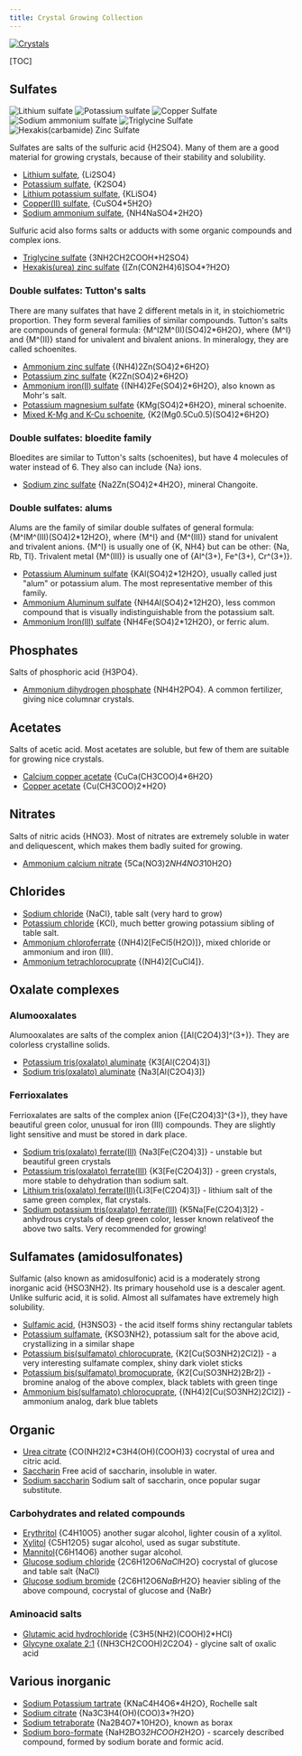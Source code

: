 ```yaml
---
title: Crystal Growing Collection
---
```

[![Crystals](@root/crystals/images/glucose-sodium-chloride/glucose-nacl-5.jpg?original=no "Glucose NaCl cocrystal")](@root/crystals/glucose-sodium-chloride//)

[TOC]

## Sulfates
![Lithium sulfate](@root/crystals/images/lithium-sulfate/dsc04311.jpg?w=64&original=no)
![Potassium sulfate](@root/crystals/images/potassium-sulfate/k2so4-2.jpg?w=64&original=no)
![Copper Sulfate](@root/crystals/images/copper-sulfate/white.jpg?w=64&original=no)
![Sodium ammonium sulfate](@root/crystals/images/sodium-ammonium-sulfate/dsc03717.jpg?w=64&original=no)
![Triglycine Sulfate](@root/crystals/images/triglycine-sulfate/all-green-bg-1.jpg?w=64&original=no)
![Hexakis(carbamide) Zinc Sulfate](@root/crystals/images/urea-zinc-sulfate/dsc01599.jpg?w=64&original=no)

Sulfates are salts of the sulfuric acid {H2SO4}. Many of them are a good material for growing crystals, because of their stability and solubility.

* [Lithium sulfate](@root/crystals/lithium-sulfate//), {Li2SO4}
* [Potassium sulfate](@root/crystals/potassium-sulfate//), {K2SO4}
* [Lithium potassium sulfate](@root/crystals/lithium-potassium-sulfate//), {KLiSO4}
* [Copper(II) sulfate](@root/crystals/copper-sulfate//), {CuSO4*5H2O}
* [Sodium ammonium sulfate](@root/crystals/sodium-ammonium-sulfate//), {NH4NaSO4*2H2O}

Sulfuric acid also forms salts or adducts with some organic compounds and complex ions.

* [Triglycine sulfate](@root/crystals/triglycine-sulfate//) {3NH2CH2COOH*H2SO4}
* [Hexakis(urea) zinc sulfate](@root/crystals/urea-zinc-sulfate//) {[Zn(CON2H4)6]SO4*?H2O}

### Double sulfates: Tutton's salts
There are many sulfates that have 2 different metals in it, in stoichiometric proportion. They form several families of similar compounds. Tutton's salts are compounds of general formula: {M^I2M^(II)(SO4)2*6H2O}, where {M^I} and {M^(II)} stand for univalent and bivalent anions. In mineralogy, they are called schoenites.


* [Ammonium zinc sulfate](@root/crystals/ammonium-zinc-sulfate//) {(NH4)2Zn(SO4)2*6H2O}
* [Potassium zinc sulfate](@root/crystals/potassium-zinc-sulfate//) {K2Zn(SO4)2*6H2O}
* [Ammonium iron(II) sulfate](@root/crystals/mohr-salt//) {(NH4)2Fe(SO4)2*6H2O}, also known as Mohr's salt.
* [Potassium magnesium sulfate](@root/crystals/potassium-magnesium-sulfate//) {KMg(SO4)2*6H2O}, mineral schoenite.
* [Mixed K-Mg and K-Cu schoenite](@root/crystals/magnesium-copper-potassium-sulfate//), {K2(Mg0.5Cu0.5)(SO4)2*6H2O}

### Double sulfates: bloedite family
Bloedites are similar to Tutton's salts (schoenites), but have 4 molecules of water instead of 6. They also can include {Na} ions.

* [Sodium zinc sulfate](@root/crystals/zinc-sodium-sulfate//) {Na2Zn(SO4)2*4H2O}, mineral Changoite.

### Double sulfates: alums
Alums are the family of similar double sulfates of general formula: {M^IM^(III)(SO4)2*12H2O}, where {M^I} and {M^(III)} stand for univalent and trivalent anions. {M^I} is usually one of {K, NH4} but can be other: {Na, Rb, Tl}. Trivalent metal {M^(III)} is usually one of {Al^(3+), Fe^(3+), Cr^(3+)}.

* [Potassium Aluminum sulfate](@root/crystals/potassium-alum//) {KAl(SO4)2*12H2O}, usually called just "alum" or potassium alum. The most representative member of this family.
* [Ammonium Aluminum sulfate](@root/crystals/ammonium-alum//) {NH4Al(SO4)2*12H2O}, less common compound that is visually indistinguishable from the potassium salt.
* [Ammonium Iron(III) sulfate](@root/crystals/ferric-alum//) {NH4Fe(SO4)2*12H2O}, or ferric alum.


## Phosphates
Salts of phosphoric acid {H3PO4}.

* [Ammonium dihydrogen phosphate](@root/crystals/ammonium-dihydrogen-phosphate//) {NH4H2PO4}. A common fertilizer, giving nice columnar crystals.

## Acetates
Salts of acetic acid. Most acetates are soluble, but few of them are suitable for growing nice crystals.

* [Calcium copper acetate](@root/crystals/calcium-copper-acetate//) {CuCa(CH3COO)4*6H2O}
* [Copper acetate](@root/crystals/copper-acetate//) {Cu(CH3COO)2*H2O}

## Nitrates
Salts of nitric acids {HNO3}. Most of nitrates are extremely soluble in water and deliquescent, which makes them badly suited for growing.

* [Ammonium calcium nitrate](@root/crystals/ammonium-calcium-nitrate//) {5Ca(NO3)2*NH4NO3*10H2O}

## Chlorides
* [Sodium chloride](@root/crystals/sodium-chloride//) {NaCl}, table salt (very hard to grow)
* [Potassium chloride](@root/crystals/potassium-chloride//) {KCl}, much better growing potassium sibling of table salt.
* [Ammonium chloroferrate](@root/crystals/ammonium-chloroferrate//) {(NH4)2[FeCl5(H2O)]}, mixed chloride or ammonium and iron (III).
* [Ammonium tetrachlorocuprate](@root/crystals/ammonium-tetrachlorocuprate//) {(NH4)2[CuCl4]}.

## Oxalate complexes
### Alumooxalates
Alumooxalates are salts of the complex anion {[Al(C2O4)3]^(3+)}. They are colorless crystalline solids.

* [Potassium tris(oxalato) aluminate](@root/crystals/potassium-trioxalato-aluminate//) {K3[Al(C2O4)3]}
* [Sodium tris(oxalato) aluminate](@root/crystals/sodium-trioxalato-aluminate//) {Na3[Al(C2O4)3]}
### Ferrioxalates

Ferrioxalates are salts of the complex anion {[Fe(C2O4)3]^(3+)}, they have beautiful green color, unusual for iron (III) compounds. They are slightly light sensitive and must be stored in dark place.

* [Sodium tris(oxalato) ferrate(III)](@root/crystals/sodium-trioxalatoferrate//) {Na3[Fe(C2O4)3]} - unstable but beautiful green crystals
* [Potassium tris(oxalato) ferrate(III)](@root/crystals/potassium-trioxalato-ferrate//) {K3[Fe(C2O4)3]} - green crystals, more stable to dehydration than sodium salt.
* [Lithium tris(oxalato) ferrate(III)](@root/crystals/lithium-ferrioxalate//){Li3[Fe(C2O4)3]} - lithium salt of the same green complex, flat crystals.
* [Sodium potassium tris(oxalato) ferrate(III)](@root/crystals/sodium-potassium-trioxalatoferrate//) {K5Na[Fe(C2O4)3]2} - anhydrous crystals of deep green color, lesser known relativeof the above two salts. Very recommended for growing!

## Sulfamates (amidosulfonates)
Sulfamic (also known as amidosulfonic) acid is a moderately strong inorganic acid {HSO3NH2}. Its primary household use is a descaler agent. Unlike sulfuric acid, it is solid. Almost all sulfamates have extremely high solubility.

* [Sulfamic acid](@root/crystals/sulfamic-acid//), {H3NSO3} - the acid itself forms shiny rectangular tablets
* [Potassium sulfamate](@root/crystals/potassium-sulfamate//), {KSO3NH2}, potassium salt for the above acid, crystallizing in a similar shape
* [Potassium bis(sulfamato) chlorocuprate](@root/crystals/potassium-sulfamato-chloro-cuprate//), {K2[Cu(SO3NH2)2Cl2]} - a very interesting sulfamate complex, shiny dark violet sticks
* [Potassium bis(sulfamato) bromocuprate](@root/crystals/potassium-sulfamato-bromo-cuprate//), {K2[Cu(SO3NH2)2Br2]} - bromine analog of the above complex, black tablets with green tinge
* [Ammonium bis(sulfamato) chlorocuprate](@root/crystals/ammonium-sulfamato-chlorocuprate//), {(NH4)2[Cu(SO3NH2)2Cl2]} - ammonium analog, dark blue tablets


## Organic
* [Urea citrate](@root/crystals/urea-citrate//) {CO(NH2)2*C3H4(OH)(COOH)3} cocrystal of urea and citric acid.
* [Saccharin](@root/crystals/saccharin//) Free acid of saccharin, insoluble in water.
* [Sodium saccharin](@root/crystals/sodium-saccharin//) Sodium salt of saccharin, once popular sugar substitute.
### Carbohydrates and related compounds
* [Erythritol](@root/crystals/erythritol//) {C4H10O5} another sugar alcohol, lighter cousin of a xylitol.
* [Xylitol](@root/crystals/xylitol//) {C5H12O5} sugar alcohol, used as sugar substitute.
* [Mannitol](@root/crystals/mannitol//){C6H14O6} another sugar alcohol.
* [Glucose sodium chloride](@root/crystals/glucose-sodium-chloride//) {2C6H12O6*NaCl*H2O} cocrystal of glucose and table salt {NaCl}
* [Glucose sodium bromide](@root/crystals/glucose-sodium-bromide//) {2C6H12O6*NaBr*H2O} heavier sibling of the above compound, cocrystal of glucose and {NaBr}

### Aminoacid salts
* [Glutamic acid hydrochloride](@root/crystals/glutamic-acid-hydrochloride//) {C3H5(NH2)(COOH)2*HCl}
* [Glycyne oxalate 2:1](@root/crystals/glycine-oxalate//) {(NH3CH2COOH)2C2O4} - glycine salt of oxalic acid


## Various inorganic
* [Sodium Potassium tartrate](@root/crystals/rochelle-salt//) {KNaC4H4O6*4H2O}, Rochelle salt
* [Sodium citrate](@root/crystals/sodium-citrate//) {Na3C3H4(OH)(COO)3*?H2O}
* [Sodium tetraborate](@root/crystals/borax//) {Na2B4O7*10H2O}, known as borax
* [Sodium boro-formate](@root/crystals/sodium-boroformate//) {NaH2BO3*2HCOOH*2H2O} - scarcely described compound, formed by sodium borate and formic acid.
